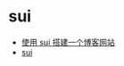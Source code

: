 # sui

- [使用 sui 搭建一个博客网站](%E4%BD%BF%E7%94%A8sui%E6%90%AD%E5%BB%BA%E4%B8%80%E4%B8%AA%E5%8D%9A%E5%AE%A2%E7%BD%91%E7%AB%99.md)
- [sui](sui.md)
